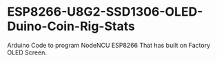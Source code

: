 # ESP8266-U8G2-SSD1306-OLED-Duino-Coin-Rig-Stats
Arduino Code to program NodeNCU ESP8266 That has built on Factory OLED Screen.
